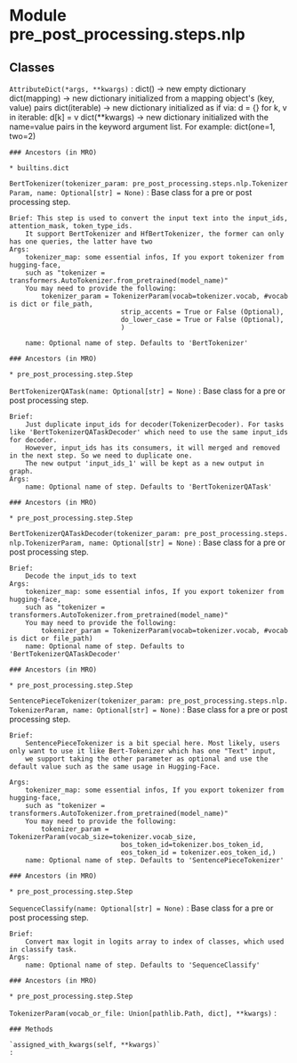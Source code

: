 Module pre_post_processing.steps.nlp
====================================

Classes
-------

`AttributeDict(*args, **kwargs)`
:   dict() -> new empty dictionary
    dict(mapping) -> new dictionary initialized from a mapping object's
        (key, value) pairs
    dict(iterable) -> new dictionary initialized as if via:
        d = {}
        for k, v in iterable:
            d[k] = v
    dict(**kwargs) -> new dictionary initialized with the name=value pairs
        in the keyword argument list.  For example:  dict(one=1, two=2)

    ### Ancestors (in MRO)

    * builtins.dict

`BertTokenizer(tokenizer_param: pre_post_processing.steps.nlp.TokenizerParam, name: Optional[str] = None)`
:   Base class for a pre or post processing step.
    
    Brief: This step is used to convert the input text into the input_ids, attention_mask, token_type_ids.
        It support BertTokenizer and HfBertTokenizer, the former can only has one queries, the latter have two
    Args:
        tokenizer_map: some essential infos, If you export tokenizer from hugging-face,
        such as "tokenizer = transformers.AutoTokenizer.from_pretrained(model_name)"
        You may need to provide the following:
            tokenizer_param = TokenizerParam(vocab=tokenizer.vocab, #vocab is dict or file_path,
                                strip_accents = True or False (Optional),
                                do_lower_case = True or False (Optional),
                                )
    
        name: Optional name of step. Defaults to 'BertTokenizer'

    ### Ancestors (in MRO)

    * pre_post_processing.step.Step

`BertTokenizerQATask(name: Optional[str] = None)`
:   Base class for a pre or post processing step.
    
    Brief:
        Just duplicate input_ids for decoder(TokenizerDecoder). For tasks like 'BertTokenizerQATaskDecoder' which need to use the same input_ids for decoder.
        However, input_ids has its consumers, it will merged and removed in the next step. So we need to duplicate one.
        The new output 'input_ids_1' will be kept as a new output in graph.
    Args:
        name: Optional name of step. Defaults to 'BertTokenizerQATask'

    ### Ancestors (in MRO)

    * pre_post_processing.step.Step

`BertTokenizerQATaskDecoder(tokenizer_param: pre_post_processing.steps.nlp.TokenizerParam, name: Optional[str] = None)`
:   Base class for a pre or post processing step.
    
    Brief:
        Decode the input_ids to text
    Args:
        tokenizer_map: some essential infos, If you export tokenizer from hugging-face,
        such as "tokenizer = transformers.AutoTokenizer.from_pretrained(model_name)"
        You may need to provide the following:
            tokenizer_param = TokenizerParam(vocab=tokenizer.vocab, #vocab is dict or file_path)
        name: Optional name of step. Defaults to 'BertTokenizerQATaskDecoder'

    ### Ancestors (in MRO)

    * pre_post_processing.step.Step

`SentencePieceTokenizer(tokenizer_param: pre_post_processing.steps.nlp.TokenizerParam, name: Optional[str] = None)`
:   Base class for a pre or post processing step.
    
    Brief:
        SentencePieceTokenizer is a bit special here. Most likely, users only want to use it like Bert-Tokenizer which has one "Text" input,
        we support taking the other parameter as optional and use the default value such as the same usage in Hugging-Face.
    
    Args:
        tokenizer_map: some essential infos, If you export tokenizer from hugging-face,
        such as "tokenizer = transformers.AutoTokenizer.from_pretrained(model_name)"
        You may need to provide the following:
            tokenizer_param = TokenizerParam(vocab_size=tokenizer.vocab_size,
                                bos_token_id=tokenizer.bos_token_id,
                                eos_token_id = tokenizer.eos_token_id,)
        name: Optional name of step. Defaults to 'SentencePieceTokenizer'

    ### Ancestors (in MRO)

    * pre_post_processing.step.Step

`SequenceClassify(name: Optional[str] = None)`
:   Base class for a pre or post processing step.
    
    Brief:
        Convert max logit in logits array to index of classes, which used in classify task.
    Args:
        name: Optional name of step. Defaults to 'SequenceClassify'

    ### Ancestors (in MRO)

    * pre_post_processing.step.Step

`TokenizerParam(vocab_or_file: Union[pathlib.Path, dict], **kwargs)`
:   

    ### Methods

    `assigned_with_kwargs(self, **kwargs)`
    :